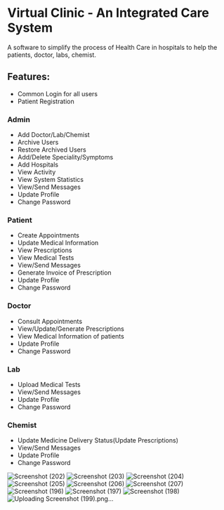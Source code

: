 # Virtual Clinic - An Integrated Care System


A software to simplify the process of Health Care in hospitals to help the patients, doctor, labs, chemist.

## Features:

- Common Login for all users
- Patient Registration

### Admin

- Add Doctor/Lab/Chemist
- Archive Users
- Restore Archived Users
- Add/Delete Speciality/Symptoms
- Add Hospitals
- View Activity
- View System Statistics
- View/Send Messages
- Update Profile
- Change Password

### Patient

- Create Appointments
- Update Medical Information
- View Prescriptions
- View Medical Tests
- View/Send Messages
- Generate Invoice of Prescription
- Update Profile
- Change Password

### Doctor

- Consult Appointments
- View/Update/Generate Prescriptions
- View Medical Information of patients
- Update Profile
- Change Password

### Lab

- Upload Medical Tests
- View/Send Messages
- Update Profile
- Change Password

### Chemist

- Update Medicine Delivery Status(Update Prescriptions)
- View/Send Messages
- Update Profile
- Change Password




![Screenshot (202)](https://user-images.githubusercontent.com/57608125/200746072-2c0b5092-bbb0-4e15-964a-ae34420964b1.png)
![Screenshot (203)](https://user-images.githubusercontent.com/57608125/200746076-15d52341-fe6c-4c45-a090-b78e7617b911.png)
![Screenshot (204)](https://user-images.githubusercontent.com/57608125/200746079-82a64eff-7871-4d61-a382-7bc149f70880.png)
![Screenshot (205)](https://user-images.githubusercontent.com/57608125/200746080-a89791ec-ff3a-446f-83e7-fd59ee2dfcf3.png)
![Screenshot (206)](https://user-images.githubusercontent.com/57608125/200746083-38daa22c-c1bc-421c-8504-bf50315a2c04.png)
![Screenshot (207)](https://user-images.githubusercontent.com/57608125/200746085-e31c4ad4-32c1-4a79-8201-c62b245faaeb.png)
![Screenshot (196)](https://user-images.githubusercontent.com/57608125/200746089-ff74a496-757d-45eb-a2a7-b47b6eb3f33c.png)
![Screenshot (197)](https://user-images.githubusercontent.com/57608125/200746092-dd26971f-dbb2-46e7-bdab-9c1bd3cfcce8.png)
![Screenshot (198)](https://user-images.githubusercontent.com/57608125/200746094-d439772d-c586-42ef-9cc0-14f2bf3581cd.png)
![Uploading Screenshot (199).png…]()




